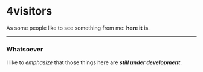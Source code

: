 # 4visitors

As some people like to see something from me: **here it is**.


*****


### Whatsoever

I like to *emphasize* that those things here are ***still under development***.
